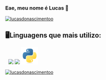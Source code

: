 ### Eae, meu nome é Lucas 👋

[![lucasdonascimentoo](https://github-readme-stats.vercel.app/api?username=lucasdonascimentoo)](https://github.com/lucasdonascimentoo/github-readme-stats&hide=contribs,prs&count_private=true&show_icons=true&theme=dark)


## 🖥️Linguagens que mais utilizo:
<div style= " display: inline; margin: 10px;">
  <img  width = "55px" src="https://cdn.jsdelivr.net/gh/devicons/devicon/icons/html5/html5-plain-wordmark.svg" />
  <img  width = "55px" src="https://cdn.jsdelivr.net/gh/devicons/devicon/icons/css3/css3-plain-wordmark.svg" />
  <img  width = "55px" src="https://raw.githubusercontent.com/devicons/devicon/master/icons/python/python-original.svg">
  </div><br>
  
  [![lucasdonascimentoo](https://github-readme-stats.vercel.app/api/top-langs/?username=lucasdonascimentoo&theme=dark)](https://github.com/lucasdonascimentoo/)
  
